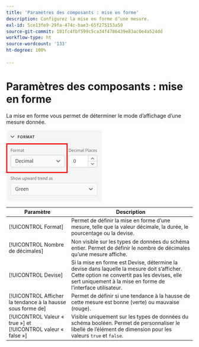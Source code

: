 ```yaml
---
title: 'Paramètres des composants : mise en forme'
description: Configurez la mise en forme dʼune mesure.
exl-id: 5ce13fe9-29fa-474c-bae3-65f275153a59
source-git-commit: 181fc4fbf599c5ca34f4786439e83ac0e4a524dd
workflow-type: ht
source-wordcount: '133'
ht-degree: 100%

---
```


# Paramètres des composants : mise en forme

La mise en forme vous permet de déterminer le mode dʼaffichage dʼune mesure donnée.

![Paramètres de mise en forme](../assets/format-settings.png)

| Paramètre | Description |
| --- | --- |
| [!UICONTROL Format] | Permet de définir la mise en forme dʼune mesure, telle que la valeur décimale, la durée, le pourcentage ou la devise. |
| [!UICONTROL Nombre de décimales] | Non visible sur les types de données du schéma entier. Permet de définir le nombre de décimales quʼune mesure affiche. |
| [!UICONTROL Devise] | Si la mise en forme est Devise, détermine la devise dans laquelle la mesure doit sʼafficher. Cette option ne convertit pas les devises, elle sert uniquement à la mise en forme de lʼinterface utilisateur. |
| [!UICONTROL Afficher la tendance à la hausse sous forme de] | Permet de définir si une tendance à la hausse de cette mesure est bonne (verte) ou mauvaise (rouge). |
| [!UICONTROL Valeur « true »] et [!UICONTROL valeur « false »] | Visible uniquement sur les types de données du schéma booléen. Permet de personnaliser le libellé de lʼélément de dimension pour les valeurs `true` et `false`. |

